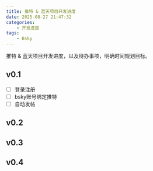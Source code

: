 ```yaml
---
title: 推特 & 蓝天项目开发进度
date: 2025-08-27 21:47:32
categories:
    - 开发进度
tags:
    - Bsky
---
```


推特 & 蓝天项目开发进度，以及待办事项，明确时间规划目标。

<!-- more -->

## v0.1

- [ ] 登录注册
- [ ] bsky账号绑定推特
- [ ] 自动发帖

## v0.2

## v0.3

## v0.4
